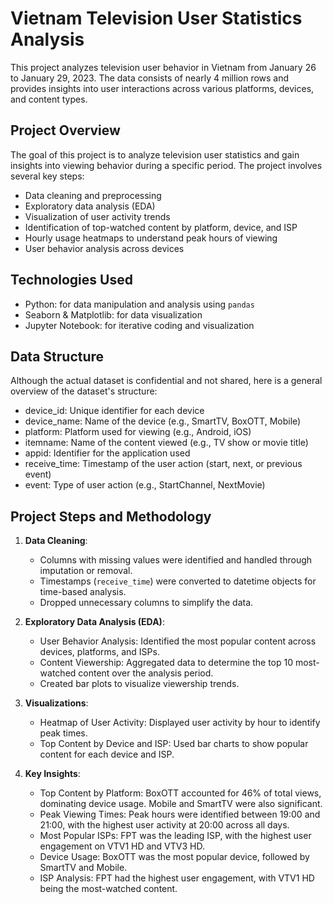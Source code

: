 # Vietnam Television User Statistics Analysis

This project analyzes television user behavior in Vietnam from January 26 to January 29, 2023. The data consists of nearly 4 million rows and provides insights into user interactions across various platforms, devices, and content types.

## Project Overview
The goal of this project is to analyze television user statistics and gain insights into viewing behavior during a specific period. The project involves several key steps:

* Data cleaning and preprocessing
* Exploratory data analysis (EDA)
* Visualization of user activity trends
* Identification of top-watched content by platform, device, and ISP
* Hourly usage heatmaps to understand peak hours of viewing
* User behavior analysis across devices

## Technologies Used
* Python: for data manipulation and analysis using `pandas`
* Seaborn & Matplotlib: for data visualization
* Jupyter Notebook: for iterative coding and visualization

## Data Structure
Although the actual dataset is confidential and not shared, here is a general overview of the dataset's structure:

* device_id: Unique identifier for each device
* device_name: Name of the device (e.g., SmartTV, BoxOTT, Mobile)
* platform: Platform used for viewing (e.g., Android, iOS)
* itemname: Name of the content viewed (e.g., TV show or movie title)
* appid: Identifier for the application used
* receive_time: Timestamp of the user action (start, next, or previous event)
* event: Type of user action (e.g., StartChannel, NextMovie)

## Project Steps and Methodology
1. **Data Cleaning**:
   * Columns with missing values were identified and handled through imputation or removal.
   * Timestamps (`receive_time`) were converted to datetime objects for time-based analysis.
   * Dropped unnecessary columns to simplify the data.

2. **Exploratory Data Analysis (EDA)**:
   * User Behavior Analysis: Identified the most popular content across devices, platforms, and ISPs.
   * Content Viewership: Aggregated data to determine the top 10 most-watched content over the analysis period.
   * Created bar plots to visualize viewership trends.

3. **Visualizations**:
   * Heatmap of User Activity: Displayed user activity by hour to identify peak times.
   * Top Content by Device and ISP: Used bar charts to show popular content for each device and ISP.

4. **Key Insights**:
   * Top Content by Platform: BoxOTT accounted for 46% of total views, dominating device usage. Mobile and SmartTV were also significant.
   * Peak Viewing Times: Peak hours were identified between 19:00 and 21:00, with the highest user activity at 20:00 across all days.
   * Most Popular ISPs: FPT was the leading ISP, with the highest user engagement on VTV1 HD and VTV3 HD.
   * Device Usage: BoxOTT was the most popular device, followed by SmartTV and Mobile.
   * ISP Analysis: FPT had the highest user engagement, with VTV1 HD being the most-watched content.
